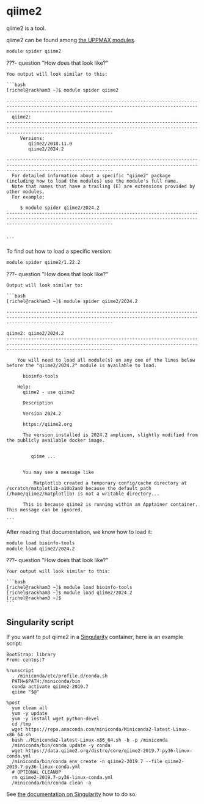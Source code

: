 # qiime2

qiime2 is a tool.

qiime2 can be found among [the UPPMAX modules](../cluster_guides/modules.md).

```bash
module spider qiime2
```

???- question "How does that look like?"

    You output will look similar to this:

    ```bash
    [richel@rackham3 ~]$ module spider qiime2

    -----------------------------------------------------------------------------------------------------------------------------------------------------------------------------------
      qiime2:
    -----------------------------------------------------------------------------------------------------------------------------------------------------------------------------------
         Versions:
            qiime2/2018.11.0
            qiime2/2024.2

    -----------------------------------------------------------------------------------------------------------------------------------------------------------------------------------
      For detailed information about a specific "qiime2" package (including how to load the modules) use the module's full name.
      Note that names that have a trailing (E) are extensions provided by other modules.
      For example:

         $ module spider qiime2/2024.2
    -----------------------------------------------------------------------------------------------------------------------------------------------------------------------------------

     
    ```

To find out how to load a specific version:

```bash
module spider qiime2/1.22.2
```

???- question "How does that look like?"

    Output will look similar to:

    ```bash
    [richel@rackham3 ~]$ module spider qiime2/2024.2

    -----------------------------------------------------------------------------------------------------------------------------------------------------------------------------------

    qiime2: qiime2/2024.2
    -----------------------------------------------------------------------------------------------------------------------------------------------------------------------------------

        You will need to load all module(s) on any one of the lines below before the "qiime2/2024.2" module is available to load.

          bioinfo-tools
     
        Help:
          qiime2 - use qiime2 
          
          Description
          
          Version 2024.2
          
          https://qiime2.org
          
          The version installed is 2024.2 amplicon, slightly modified from the publicly available docker image.
          
          
             qiime ...
          
          
          You may see a message like 
          
              Matplotlib created a temporary config/cache directory at /scratch/matplotlib-a10b2an0 because the default path (/home/qiime2/matplotlib) is not a writable directory...
          
          This is because qiime2 is running within an Apptainer container. This message can be ignored.
          
    ```

After reading that documentation, we know how to load it:

```bash
module load bioinfo-tools 
module load qiime2/2024.2
```

???- question "How does that look like?"

    Your output will look similar to this:

    ```bash
    [richel@rackham3 ~]$ module load bioinfo-tools 
    [richel@rackham3 ~]$ module load qiime2/2024.2
    [richel@rackham3 ~]$ 
    ```

## Singularity script

If you want to put qiime2 in a [Singularity](singularity.md) container,
here is an example script:

```singularity
BootStrap: library
From: centos:7

%runscript
  . /miniconda/etc/profile.d/conda.sh
  PATH=$PATH:/miniconda/bin
  conda activate qiime2-2019.7
  qiime "$@"

%post
  yum clean all
  yum -y update
  yum -y install wget python-devel
  cd /tmp
  wget https://repo.anaconda.com/miniconda/Miniconda2-latest-Linux-x86_64.sh
  bash ./Miniconda2-latest-Linux-x86_64.sh -b -p /miniconda
  /miniconda/bin/conda update -y conda
  wget https://data.qiime2.org/distro/core/qiime2-2019.7-py36-linux-conda.yml
  /miniconda/bin/conda env create -n qiime2-2019.7 --file qiime2-2019.7-py36-linux-conda.yml
  # OPTIONAL CLEANUP
  rm qiime2-2019.7-py36-linux-conda.yml
  /miniconda/bin/conda clean -a
```

See [the documentation on Singularity](singularity.md)
how to do so.
